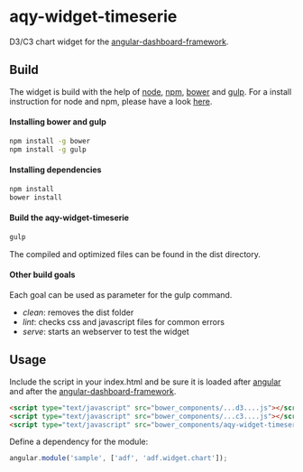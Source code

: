 # aqy-widget-timeserie

D3/C3 chart widget for the [angular-dashboard-framework](https://github.com/sdorra/angular-dashboard-framework).

## Build

The widget is build with the help of [node](https://nodejs.org/), [npm](https://www.npmjs.com/), [bower](http://bower.io/) and [gulp](http://gulpjs.com/). For a install instruction for node and npm, please have a look [here](https://docs.npmjs.com/getting-started/installing-node).

#### Installing bower and gulp

```bash
npm install -g bower
npm install -g gulp
```

#### Installing dependencies

```bash
npm install
bower install
```

#### Build the aqy-widget-timeserie

```bash
gulp
```

The compiled and optimized files can be found in the dist directory.

#### Other build goals

Each goal can be used as parameter for the gulp command.

* *clean*: removes the dist folder
* *lint*: checks css and javascript files for common errors
* *serve*: starts an webserver to test the widget

## Usage

Include the script in your index.html and be sure it is loaded after [angular](https://angularjs.org/) and after the [angular-dashboard-framework](https://github.com/sdorra/angular-dashboard-framework).

```html
<script type="text/javascript" src="bower_components/...d3....js"></script>
<script type="text/javascript" src="bower_components/...c3....js"></script>
<script type="text/javascript" src="bower_components/aqy-widget-timeserie/dist/aqy-widget-timeserie.min.js"></script>
```

Define a dependency for the module:

```javascript
angular.module('sample', ['adf', 'adf.widget.chart']);
```
